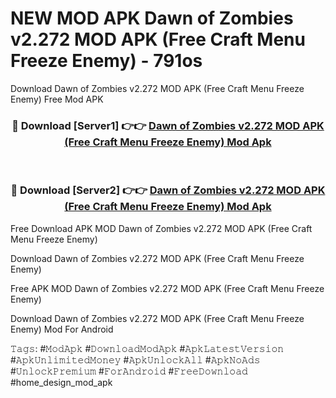 # NEW MOD APK Dawn of Zombies v2.272 MOD APK (Free Craft Menu Freeze Enemy) - 791os
Download Dawn of Zombies v2.272 MOD APK (Free Craft Menu Freeze Enemy) Free Mod APK

<div align="center">
<h3>🔴 Download [Server1] 👉👉 <a href="https://apk-comot.site?title=Dawn_of_Zombies_v2.272_MOD_APK_(Free_Craft_Menu_Freeze_Enemy)">Dawn of Zombies v2.272 MOD APK (Free Craft Menu Freeze Enemy) Mod Apk</a></h3><br>

<h3>🔴 Download [Server2] 👉👉 <a href="https://apk-comot.site?title=Dawn_of_Zombies_v2.272_MOD_APK_(Free_Craft_Menu_Freeze_Enemy)">Dawn of Zombies v2.272 MOD APK (Free Craft Menu Freeze Enemy) Mod Apk</a></h3>
</div>


Free Download APK MOD Dawn of Zombies v2.272 MOD APK (Free Craft Menu Freeze Enemy)

Download Dawn of Zombies v2.272 MOD APK (Free Craft Menu Freeze Enemy) 

Free APK MOD Dawn of Zombies v2.272 MOD APK (Free Craft Menu Freeze Enemy) 

Download Dawn of Zombies v2.272 MOD APK (Free Craft Menu Freeze Enemy) Mod For Android

𝚃𝚊𝚐𝚜: #𝙼𝚘𝚍𝙰𝚙𝚔 #𝙳𝚘𝚠𝚗𝚕𝚘𝚊𝚍𝙼𝚘𝚍𝙰𝚙𝚔 #𝙰𝚙𝚔𝙻𝚊𝚝𝚎𝚜𝚝𝚅𝚎𝚛𝚜𝚒𝚘𝚗 #𝙰𝚙𝚔𝚄𝚗𝚕𝚒𝚖𝚒𝚝𝚎𝚍𝙼𝚘𝚗𝚎𝚢 #𝙰𝚙𝚔𝚄𝚗𝚕𝚘𝚌𝚔𝙰𝚕𝚕 #𝙰𝚙𝚔𝙽𝚘𝙰𝚍𝚜 #𝚄𝚗𝚕𝚘𝚌𝚔𝙿𝚛𝚎𝚖𝚒𝚞𝚖 #𝙵𝚘𝚛𝙰𝚗𝚍𝚛𝚘𝚒𝚍 #𝙵𝚛𝚎𝚎𝙳𝚘𝚠𝚗𝚕𝚘𝚊𝚍 #home_design_mod_apk